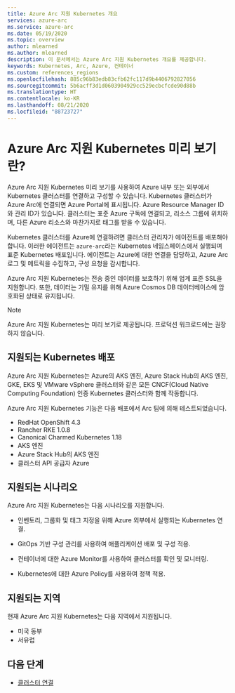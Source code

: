 ```yaml
---
title: Azure Arc 지원 Kubernetes 개요
services: azure-arc
ms.service: azure-arc
ms.date: 05/19/2020
ms.topic: overview
author: mlearned
ms.author: mlearned
description: 이 문서에서는 Azure Arc 지원 Kubernetes 개요를 제공합니다.
keywords: Kubernetes, Arc, Azure, 컨테이너
ms.custom: references_regions
ms.openlocfilehash: 885c96b83edb83cfb62fc117d9b4406792827056
ms.sourcegitcommit: 5b6acff3d1d0603904929cc529ecbcfcde90d88b
ms.translationtype: HT
ms.contentlocale: ko-KR
ms.lasthandoff: 08/21/2020
ms.locfileid: "88723727"
---
```

# <a name="what-is-azure-arc-enabled-kubernetes-preview"></a>Azure Arc 지원 Kubernetes 미리 보기란?

Azure Arc 지원 Kubernetes 미리 보기를 사용하여 Azure 내부 또는 외부에서 Kubernetes 클러스터를 연결하고 구성할 수 있습니다. Kubernetes 클러스터가 Azure Arc에 연결되면 Azure Portal에 표시됩니다. Azure Resource Manager ID와 관리 ID가 있습니다. 클러스터는 표준 Azure 구독에 연결되고, 리소스 그룹에 위치하며, 다른 Azure 리소스와 마찬가지로 태그를 받을 수 있습니다. 

Kubernetes 클러스터를 Azure에 연결하려면 클러스터 관리자가 에이전트를 배포해야 합니다. 이러한 에이전트는 `azure-arc`라는 Kubernetes 네임스페이스에서 실행되며 표준 Kubernetes 배포입니다. 에이전트는 Azure에 대한 연결을 담당하고, Azure Arc 로그 및 메트릭을 수집하고, 구성 요청을 감시합니다. 

Azure Arc 지원 Kubernetes는 전송 중인 데이터를 보호하기 위해 업계 표준 SSL을 지원합니다. 또한, 데이터는 기밀 유지를 위해 Azure Cosmos DB 데이터베이스에 암호화된 상태로 유지됩니다.
 
> [!NOTE]
> Azure Arc 지원 Kubernetes는 미리 보기로 제공됩니다. 프로덕션 워크로드에는 권장하지 않습니다.

## <a name="supported-kubernetes-distributions"></a>지원되는 Kubernetes 배포

Azure Arc 지원 Kubernetes는 Azure의 AKS 엔진, Azure Stack Hub의 AKS 엔진, GKE, EKS 및 VMware vSphere 클러스터와 같은 모든 CNCF(Cloud Native Computing Foundation) 인증 Kubernetes 클러스터와 함께 작동합니다.

Azure Arc 지원 Kubernetes 기능은 다음 배포에서 Arc 팀에 의해 테스트되었습니다.
* RedHat OpenShift 4.3
* Rancher RKE 1.0.8
* Canonical Charmed Kubernetes 1.18
* AKS 엔진
* Azure Stack Hub의 AKS 엔진
* 클러스터 API 공급자 Azure

## <a name="supported-scenarios"></a>지원되는 시나리오 

Azure Arc 지원 Kubernetes는 다음 시나리오를 지원합니다. 

* 인벤토리, 그룹화 및 태그 지정을 위해 Azure 외부에서 실행되는 Kubernetes 연결.

* GitOps 기반 구성 관리를 사용하여 애플리케이션 배포 및 구성 적용. 

* 컨테이너에 대한 Azure Monitor를 사용하여 클러스터를 확인 및 모니터링. 

* Kubernetes에 대한 Azure Policy를 사용하여 정책 적용. 

## <a name="supported-regions"></a>지원되는 지역 

현재 Azure Arc 지원 Kubernetes는 다음 지역에서 지원됩니다. 

* 미국 동부 
* 서유럽

## <a name="next-steps"></a>다음 단계

* [클러스터 연결](./connect-cluster.md)
